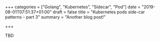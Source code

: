+++
categories = ["Golang", "Kubernetes", "Sidecar", "Pod"]
date = "2019-08-01T07:51:37+01:00"
draft = false
title = "Kubernetes pods side-car patterns - part 3"
summary = "Another blog post!"

+++

TBD
